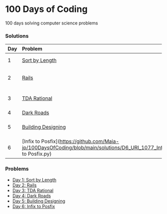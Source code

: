 # 100 Days of Coding
100 days solving computer science problems



### Solutions
| Day | Problem | Lang  | Tags |
| :------------ | :------------ | :------------ | :------------ |
| 1    | [Sort by Length](https://github.com/Maia-jp/100DaysOfCoding/blob/main/solutions/D1_URI_1244_Sort%20by%20Length.py)     | python 3    | Data Structure     |
| 2    | [Rails](https://github.com/Maia-jp/100DaysOfCoding/blob/main/solutions/D2_URI_1062_Rails.py)     | python 3    | Data Structure; Stack     |
| 3    | [TDA Rational](https://github.com/Maia-jp/100DaysOfCoding/blob/main/solutions/D3_URI_1022_TDA%20Rational.cpp)     | C++    | Data Structure; Math     |
| 4    | [Dark Roads](https://github.com/Maia-jp/100DaysOfCoding/blob/main/solutions/D4_URI_1152_Dark%20Roads.cpp)     | C++    | Graph     |
| 5    | [Building Designing](https://github.com/Maia-jp/100DaysOfCoding/blob/main/solutions/D5_URI_1361_Building%20Designing.py)     | python 3    | Data Structure; Ad-Hoc     |
| 6    | [Infix to Posfix](https://github.com/Maia-jp/100DaysOfCoding/blob/main/solutions/D6_URI_1077_Infix to Posfix.py)     | python 3    | Data Structure     |


### Problems
- [Day 1: Sort by Length](https://www.urionlinejudge.com.br/judge/en/problems/view/1244)
- [Day 2: Rails](https://www.urionlinejudge.com.br/judge/en/problems/view/1062)
- [Day 3: TDA Rational](https://www.urionlinejudge.com.br/judge/en/problems/view/1022)
- [Day 4: Dark Roads](https://www.urionlinejudge.com.br/judge/en/problems/view/1152)
- [Day 5: Building Designing](https://www.urionlinejudge.com.br/judge/en/problems/view/1361)
- [Day 6: Infix to Posfix](https://www.urionlinejudge.com.br/judge/en/problems/view/1077)
